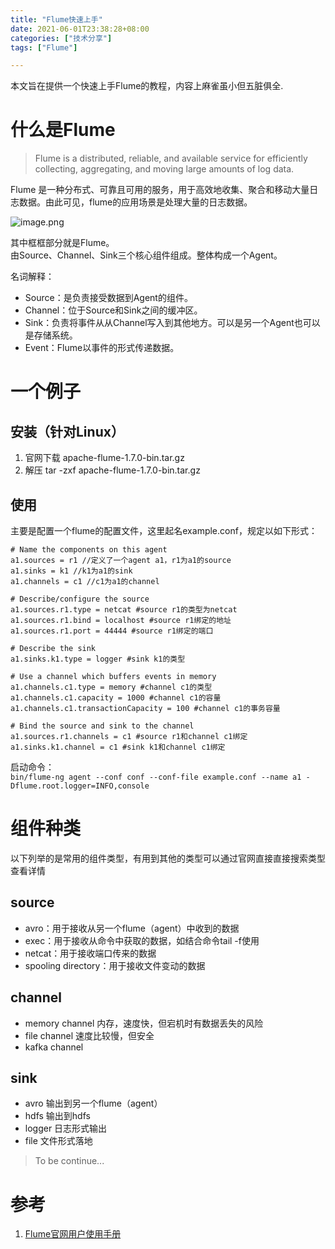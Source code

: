 ```yaml
---
title: "Flume快速上手"
date: 2021-06-01T23:38:28+08:00
categories: ["技术分享"]
tags: ["Flume"]

---
```


本文旨在提供一个快速上手Flume的教程，内容上麻雀虽小但五脏俱全.

# 什么是Flume
> Flume is a distributed, reliable, and available service for efficiently collecting, aggregating, and moving large amounts of log data.

Flume 是一种分布式、可靠且可用的服务，用于高效地收集、聚合和移动大量日志数据。由此可见，flume的应用场景是处理大量的日志数据。


![image.png](https://p1-juejin.byteimg.com/tos-cn-i-k3u1fbpfcp/1dfc4010ed684fd2aa153572a52ba24a~tplv-k3u1fbpfcp-watermark.image)

其中框框部分就是Flume。  
由Source、Channel、Sink三个核心组件组成。整体构成一个Agent。

名词解释：
- Source：是负责接受数据到Agent的组件。
- Channel：位于Source和Sink之间的缓冲区。
- Sink：负责将事件从从Channel写入到其他地方。可以是另一个Agent也可以是存储系统。
- Event：Flume以事件的形式传递数据。

# 一个例子
## 安装（针对Linux）
1. 官网下载 apache-flume-1.7.0-bin.tar.gz
2. 解压 tar -zxf apache-flume-1.7.0-bin.tar.gz

## 使用
主要是配置一个flume的配置文件，这里起名example.conf，规定以如下形式：

```
# Name the components on this agent
a1.sources = r1 //定义了一个agent a1，r1为a1的source
a1.sinks = k1 //k1为a1的sink
a1.channels = c1 //c1为a1的channel

# Describe/configure the source
a1.sources.r1.type = netcat #source r1的类型为netcat
a1.sources.r1.bind = localhost #source r1绑定的地址
a1.sources.r1.port = 44444 #source r1绑定的端口

# Describe the sink
a1.sinks.k1.type = logger #sink k1的类型

# Use a channel which buffers events in memory
a1.channels.c1.type = memory #channel c1的类型
a1.channels.c1.capacity = 1000 #channel c1的容量
a1.channels.c1.transactionCapacity = 100 #channel c1的事务容量

# Bind the source and sink to the channel
a1.sources.r1.channels = c1 #source r1和channel c1绑定
a1.sinks.k1.channel = c1 #sink k1和channel c1绑定
```

启动命令：  
`
bin/flume-ng agent --conf conf --conf-file example.conf --name a1 -Dflume.root.logger=INFO,console
`

# 组件种类
以下列举的是常用的组件类型，有用到其他的类型可以通过官网直接直接搜索类型查看详情
## source
- avro：用于接收从另一个flume（agent）中收到的数据
- exec：用于接收从命令中获取的数据，如结合命令tail -f使用
- netcat：用于接收端口传来的数据
- spooling directory：用于接收文件变动的数据

## channel
- memory channel 内存，速度快，但宕机时有数据丢失的风险
- file channel 速度比较慢，但安全
- kafka channel

## sink
- avro 输出到另一个flume（agent）
- hdfs 输出到hdfs
- logger 日志形式输出
- file 文件形式落地

> To be continue...

# 参考
1. [Flume官网用户使用手册](https://flume.apache.org/releases/content/1.9.0/FlumeUserGuide.html)